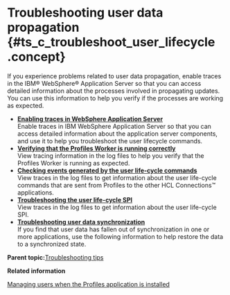 # Troubleshooting user data propagation {#ts_c_troubleshoot_user_lifecycle .concept}

If you experience problems related to user data propagation, enable traces in the IBM® WebSphere® Application Server so that you can access detailed information about the processes involved in propagating updates. You can use this information to help you verify if the processes are working as expected.

-   **[Enabling traces in WebSphere Application Server](../troubleshoot/ts_t_enable_was_traces.md)**  
Enable traces in IBM WebSphere Application Server so that you can access detailed information about the application server components, and use it to help you troubleshoot the user lifecycle commands.
-   **[Verifying that the Profiles Worker is running correctly](../troubleshoot/ts_t_check_profiles_worker.md)**  
View tracing information in the log files to help you verify that the Profiles Worker is running as expected.
-   **[Checking events generated by the user life-cycle commands](../troubleshoot/ts_t_check_commands.md)**  
View traces in the log files to get information about the user life-cycle commands that are sent from Profiles to the other HCL Connections™ applications.
-   **[Troubleshooting the user life-cycle SPI](../troubleshoot/ts_t_troubleshoot_consumer_process.md)**  
View traces in the log files to get information about the user life-cycle SPI.
-   **[Troubleshooting user data synchronization](../troubleshoot/c_troubleshoot_sync_user_data.md)**  
If you find that user data has fallen out of synchronization in one or more applications, use the following information to help restore the data to a synchronized state.

**Parent topic:**[Troubleshooting tips](../troubleshoot/ts_c_ts_tips_overview.md)

**Related information**  


[Managing users when the Profiles application is installed](../admin/c_admin_common_user_life_cycle_with_profiles.md)

